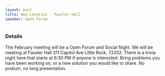 ```yaml
---
layout: post
title: New Location - Fassler Hall
speaker: Open Forum
---
```


### Details
The February meeting will be a Open Forum and Social Night. We will be meeting at Fassler Hall 311 Capitol Ave Little Rock, 72202. There is a trivia night here that starts at 6:30 PM if anyone is interested. Bring problems you have been working on, or a new solution you would like to share. No podium, no long presentation.
